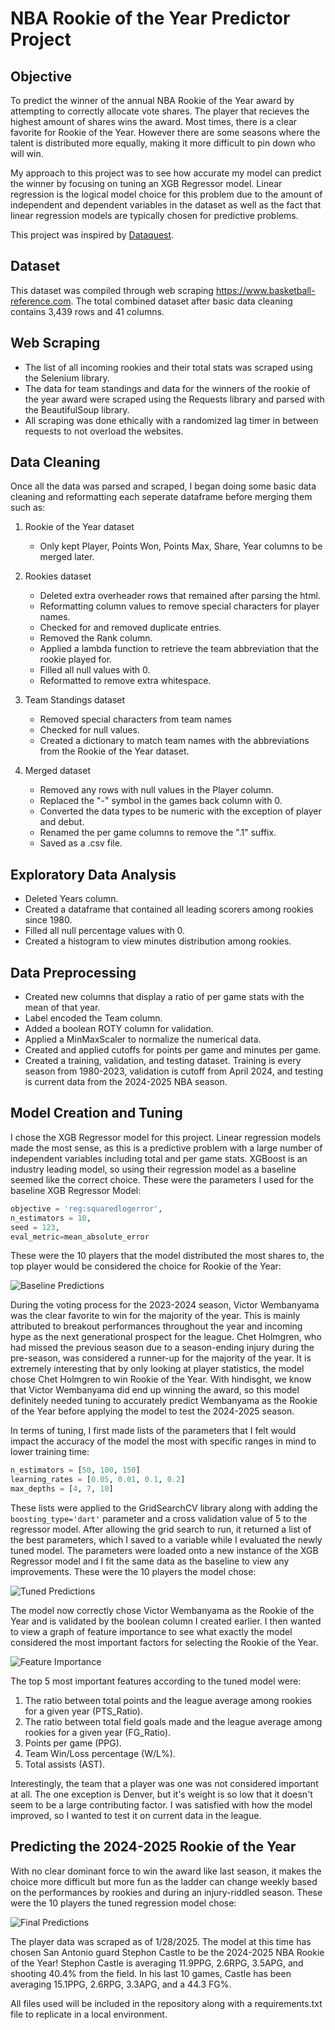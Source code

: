 # NBA Rookie of the Year Predictor Project

## Objective 
To predict the winner of the annual NBA Rookie of the Year award by attempting to correctly allocate vote shares. The player that recieves the highest amount of shares wins the award. Most times, there is a clear favorite for Rookie of the Year. However there are some seasons where the talent is distributed more equally, making it more difficult to pin down who will win. 

My approach to this project was to see how accurate my model can predict the winner by focusing on tuning an XGB Regressor model. Linear regression is the logical model choice for this problem due to the amount of independent and dependent variables in the dataset as well as the fact that linear regression models are typically chosen for predictive problems.

This project was inspired by [Dataquest](https://www.youtube.com/watch?v=JGQGd-oa0l4&t=0s).

## Dataset
This dataset was compiled through web scraping https://www.basketball-reference.com. The total combined dataset after basic data cleaning contains 3,439 rows and 41 columns.

## Web Scraping
- The list of all incoming rookies and their total stats was scraped using the Selenium library.
- The data for team standings and data for the winners of the rookie of the year award were scraped using the Requests library and parsed with the BeautifulSoup library.
- All scraping was done ethically with a randomized lag timer in between requests to not overload the websites.

## Data Cleaning
Once all the data was parsed and scraped, I began doing some basic data cleaning and reformatting each seperate dataframe before merging them such as:
1. Rookie of the Year dataset
   - Only kept Player, Points Won, Points Max, Share, Year columns to be merged later.

2. Rookies dataset
   - Deleted extra overheader rows that remained after parsing the html.
   - Reformatting column values to remove special characters for player names.
   - Checked for and removed duplicate entries.
   - Removed the Rank column.
   - Applied a lambda function to retrieve the team abbreviation that the rookie played for.
   - Filled all null values with 0.
   - Reformatted to remove extra whitespace.
  
3. Team Standings dataset
   - Removed special characters from team names
   - Checked for null values.
   - Created a dictionary to match team names with the abbreviations from the Rookie of the Year dataset.
  
4. Merged dataset
   - Removed any rows with null values in the Player column.
   - Replaced the "-" symbol in the games back column with 0.
   - Converted the data types to be numeric with the exception of player and debut.
   - Renamed the per game columns to remove the ".1" suffix.
   - Saved as a .csv file.

## Exploratory Data Analysis
- Deleted Years column.
- Created a dataframe that contained all leading scorers among rookies since 1980.
- Filled all null percentage values with 0.
- Created a histogram to view minutes distribution among rookies.

## Data Preprocessing
- Created new columns that display a ratio of per game stats with the mean of that year.
- Label encoded the Team column.
- Added a boolean ROTY column for validation.
- Applied a MinMaxScaler to normalize the numerical data.
- Created and applied cutoffs for points per game and minutes per game.
- Created a training, validation, and testing dataset. Training is every season from 1980-2023, validation is cutoff from April 2024, and testing is current data from the 2024-2025 NBA season.

## Model Creation and Tuning
I chose the XGB Regressor model for this project. Linear regression models made the most sense, as this is a predictive problem with a large number of independent variables including total and per game stats. XGBoost is an industry leading model, so using their regression model as a baseline seemed like the correct choice. These were the parameters I used for the baseline XGB Regressor Model:
 ```python
 objective = 'reg:squaredlogerror',
 n_estimators = 10,
 seed = 123,
 eval_metric=mean_absolute_error
 ```
These were the 10 players that the model distributed the most shares to, the top player would be considered the choice for Rookie of the Year:

![Baseline Predictions](images/Baseline_predictions.png)

During the voting process for the 2023-2024 season, Victor Wembanyama was the clear favorite to win for the majority of the year. This is mainly attributed to breakout performances throughout the year and incoming hype as the next generational prospect for the league. Chet Holmgren, who had missed the previous season due to a season-ending injury during the pre-season, was considered a runner-up for the majority of the year. It is extremely interesting that by only looking at player statistics, the model chose Chet Holmgren to win Rookie of the Year. With hindisght, we know that Victor Wembanyama did end up winning the award, so this model definitely needed tuning to accurately predict Wembanyama as the Rookie of the Year before applying the model to test the 2024-2025 season.

In terms of tuning, I first made lists of the parameters that I felt would impact the accuracy of the model the most with specific ranges in mind to lower training time:
```python
n_estimators = [50, 100, 150]
learning_rates = [0.05, 0.01, 0.1, 0.2]
max_depths = [4, 7, 10]
 ```
These lists were applied to the GridSearchCV library along with adding the ```boosting_type='dart'``` parameter and a cross validation value of 5 to the regressor model. After allowing the grid search to run, it returned a list of the best parameters, which I saved to a variable while I evaluated the newly tuned model. The parameters were loaded onto a new instance of the XGB Regressor model and I fit the same data as the baseline to view any improvements. These were the 10 players the model chose:

![Tuned Predictions](images/Tuned_predictions.png)

The model now correctly chose Victor Wembanyama as the Rookie of the Year and is validated by the boolean column I created earlier. I then wanted to view a graph of feature importance to see what exactly the model considered the most important factors for selecting the Rookie of the Year.

![Feature Importance](images/feature_importance.png)

The top 5 most important features according to the tuned model were:
1. The ratio between total points and the league average among rookies for a given year (PTS_Ratio).
2. The ratio between total field goals made and the league average among rookies for a given year (FG_Ratio).
3. Points per game (PPG).
4. Team Win/Loss percentage (W/L%).
5. Total assists (AST).

Interestingly, the team that a player was one was not considered important at all. The one exception is Denver, but it's weight is so low that it doesn't seem to be a large contributing factor. I was satisfied with how the model improved, so I wanted to test it on current data in the league.

## Predicting the 2024-2025 Rookie of the Year
With no clear dominant force to win the award like last season, it makes the choice more difficult but more fun as the ladder can change weekly based on the performances by rookies and during an injury-riddled season. These were the 10 players the tuned regression model chose:

![Final Predictions](images/final_predictions.png)

The player data was scraped as of 1/28/2025. The model at this time has chosen San Antonio guard Stephon Castle to be the 2024-2025 NBA Rookie of the Year! Stephon Castle is averaging 11.9PPG, 2.6RPG, 3.5APG, and shooting 40.4% from the field. In his last 10 games, Castle has been averaging 15.1PPG, 2.6RPG, 3.3APG, and a 44.3 FG%.

All files used will be included in the repository along with a requirements.txt file to replicate in a local environment.
